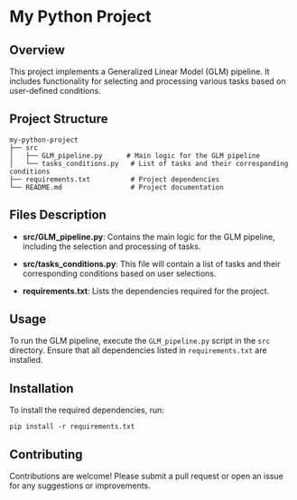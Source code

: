 # My Python Project

## Overview
This project implements a Generalized Linear Model (GLM) pipeline. It includes functionality for selecting and processing various tasks based on user-defined conditions.

## Project Structure
```
my-python-project
├── src
│   ├── GLM_pipeline.py      # Main logic for the GLM pipeline
│   └── tasks_conditions.py   # List of tasks and their corresponding conditions
├── requirements.txt          # Project dependencies
└── README.md                 # Project documentation
```

## Files Description

- **src/GLM_pipeline.py**: Contains the main logic for the GLM pipeline, including the selection and processing of tasks.
  
- **src/tasks_conditions.py**: This file will contain a list of tasks and their corresponding conditions based on user selections.

- **requirements.txt**: Lists the dependencies required for the project.

## Usage
To run the GLM pipeline, execute the `GLM_pipeline.py` script in the `src` directory. Ensure that all dependencies listed in `requirements.txt` are installed.

## Installation
To install the required dependencies, run:
```
pip install -r requirements.txt
```

## Contributing
Contributions are welcome! Please submit a pull request or open an issue for any suggestions or improvements.